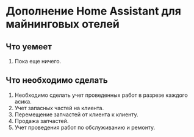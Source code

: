 # Дополнение Home Assistant для майнинговых отелей

## Что уемеет
1. Пока еще ничего.

## Что необходимо сделать
1. Необходимо сделать учет проведенных работ в разрезе каждого асика. 
2. Учет запасных частей на клиента.
3. Перемещение запчастей от клиента к клиенту.
4. Продажа запчастей.
5. Учет проведения работ по обслуживанию и ремонту.